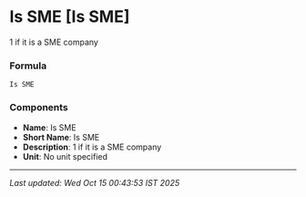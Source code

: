 # Is SME [Is SME]
1 if it is a SME company

### Formula
```text
Is SME
```


### Components
- **Name**: Is SME
- **Short Name**: Is SME
- **Description**: 1 if it is a SME company
- **Unit**: No unit specified

---
*Last updated: Wed Oct 15 00:43:53 IST 2025*
